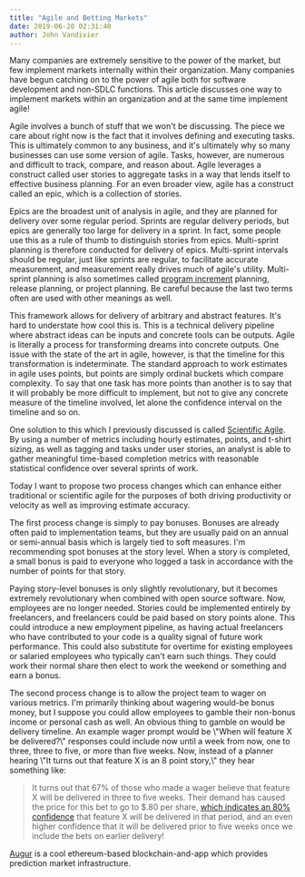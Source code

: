 ```yaml
---
title: "Agile and Betting Markets"
date: 2019-06-20 02:31:40
author: John Vandivier
---
```




<!-- wp:paragraph -->
<p>Many companies are extremely sensitive to the power of the market, but few implement markets internally within their organization. Many companies have begun catching on to the power of agile both for software development and non-SDLC functions. This article discusses one way to implement markets within an organization and at the same time implement agile!</p>
<!-- /wp:paragraph -->

<!-- wp:paragraph -->
<p>Agile involves a bunch of stuff that we won't be discussing. The piece we care about right now is the fact that it involves defining and executing tasks. This is ultimately common to any business, and it's ultimately why so many businesses can use some version of agile. Tasks, however, are numerous and difficult to track, compare, and reason about. Agile leverages a construct called user stories to aggregate tasks in a way that lends itself to effective business planning. For an even broader view, agile has a construct called an epic, which is a collection of stories.</p>
<!-- /wp:paragraph -->

<!-- wp:paragraph -->
<p>Epics are the broadest unit of analysis in agile, and they are planned for delivery over some regular period. Sprints are regular delivery periods, but epics are generally too large for delivery in a sprint. In fact, some people use this as a rule of thumb to distinguish stories from epics. Multi-sprint planning is therefore conducted for delivery of epics. Multi-sprint intervals should be regular, just like sprints are regular, to facilitate accurate measurement, and measurement really drives much of agile's utility. Multi-sprint planning is also sometimes called <a href=\"https://www.scaledagileframework.com/program-increment/\">program increment</a> planning, release planning, or project planning. Be careful because the last two terms often are used with other meanings as well.</p>
<!-- /wp:paragraph -->

<!-- wp:paragraph -->
<p>This framework allows for delivery of arbitrary and abstract features. It's hard to understate how cool this is. This is a technical delivery pipeline where abstract ideas can be inputs and concrete tools can be outputs. Agile is literally a process for transforming dreams into concrete outputs. One issue with the state of the art in agile, however, is that the timeline for this transformation is indeterminate. The standard approach to work estimates in agile uses points, but points are simply ordinal buckets which compare complexity. To say that one task has more points than another is to say that it will probably be more difficult to implement, but not to give any concrete measure of the timeline involved, let alone the confidence interval on the timeline and so on.</p>
<!-- /wp:paragraph -->

<!-- wp:paragraph -->
<p>One solution to this which I previously discussed is called <a href=\"http://www.afterecon.com/programming/scientific-agile/\">Scientific Agile</a>. By using a number of metrics including hourly estimates, points, and t-shirt sizing, as well as tagging and tasks under user stories, an analyst is able to gather meaningful time-based completion metrics with reasonable statistical confidence over several sprints of work.</p>
<!-- /wp:paragraph -->

<!-- wp:paragraph -->
<p>Today I want to propose two process changes which can enhance either traditional or scientific agile for the purposes of both driving productivity or velocity as well as improving estimate accuracy.</p>
<!-- /wp:paragraph -->

<!-- wp:paragraph -->
<p>The first process change is simply to pay bonuses. Bonuses are already often paid to implementation teams, but they are usually paid on an annual or semi-annual basis which is largely tied to soft measures. I'm recommending spot bonuses at the story level. When a story is completed, a small bonus is paid to everyone who logged a task in accordance with the number of points for that story.</p>
<!-- /wp:paragraph -->

<!-- wp:paragraph -->
<p>Paying story-level bonuses is only slightly revolutionary, but it becomes extremely revolutionary when combined with open source software. Now, employees are no longer needed. Stories could be implemented entirely by freelancers, and freelancers could be paid based on story points alone. This could introduce a new employment pipeline, as having actual freelancers who have contributed to your code is a quality signal of future work performance. This could also substitute for overtime for existing employees or salaried employees who typically can't earn such things. They could work their normal share then elect to work the weekend or something and earn a bonus.</p>
<!-- /wp:paragraph -->

<!-- wp:paragraph -->
<p>The second process change is to allow the project team to wager on various metrics. I'm primarily thinking about wagering would-be bonus money, but I suppose you could allow employees to gamble their non-bonus income or personal cash as well. An obvious thing to gamble on would be delivery timeline. An example wager prompt would be \"When will feature X be delivered?\" responses could include now until a week from now, one to three, three to five, or more than five weeks. Now, instead of a planner hearing \"It turns out that feature X is an 8 point story,\" they hear something like:</p>
<!-- /wp:paragraph -->

<!-- wp:quote -->
<blockquote class=\"wp-block-quote\"><p>It turns out that 67% of those who made a wager believe that feature X will be delivered in three to five weeks. Their demand has caused the price for this bet to go to $.80 per share, <a href=\"https://www.nber.org/papers/w12200.pdf\">which indicates an 80% confidence</a> that feature X will be delivered in that period, and an even higher confidence that it will be delivered prior to five weeks once we include the bets on earlier delivery!</p></blockquote>
<!-- /wp:quote -->

<!-- wp:paragraph -->
<p><a href=\"https://en.wikipedia.org/w/index.php?title=Prediction_market&amp;oldid=902232310#Milestones_in_development_of_modern_electronic_prediction_markets\">Augur</a> is a cool ethereum-based blockchain-and-app which provides prediction market infrastructure.</p>
<!-- /wp:paragraph -->